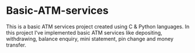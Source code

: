 # Basic-ATM-services
This is a basic ATM services project created using C &amp; Python languages. In this project I've implemented basic ATM services like depositing, withdrawing, balance enquiry, mini statement, pin change and money transfer.
